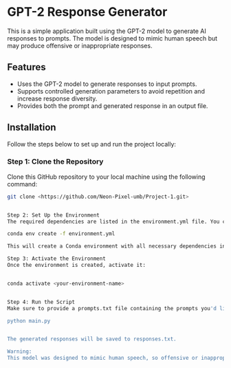 # GPT-2 Response Generator

This is a simple application built using the GPT-2 model to generate AI responses to prompts. The model is designed to mimic human speech but may produce offensive or inappropriate responses.

## Features
- Uses the GPT-2 model to generate responses to input prompts.
- Supports controlled generation parameters to avoid repetition and increase response diversity.
- Provides both the prompt and generated response in an output file.

## Installation

Follow the steps below to set up and run the project locally:

### Step 1: Clone the Repository
Clone this GitHub repository to your local machine using the following command:

```bash
git clone <https://github.com/Neon-Pixel-umb/Project-1.git>


Step 2: Set Up the Environment
The required dependencies are listed in the environment.yml file. You can create a virtual environment using Conda and install the dependencies as follows:

conda env create -f environment.yml

This will create a Conda environment with all necessary dependencies installed.

Step 3: Activate the Environment
Once the environment is created, activate it:


conda activate <your-environment-name>


Step 4: Run the Script
Make sure to provide a prompts.txt file containing the prompts you'd like to generate responses for, with each prompt on a new line. Then, run the script:

python main.py


The generated responses will be saved to responses.txt.

Warning:
This model was designed to mimic human speech, so offensive or inappropriate responses may occur. Use it with caution.
